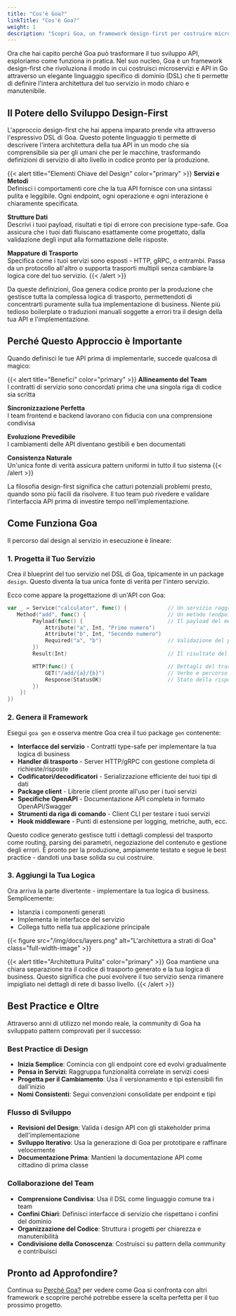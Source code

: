 ```yaml
---
title: "Cos'è Goa?"
linkTitle: "Cos'è Goa?"
weight: 1
description: "Scopri Goa, un framework design-first per costruire microservizi e API in Go, con un potente DSL e capacità di generazione del codice."
---
```


Ora che hai capito perché Goa può trasformare il tuo sviluppo API, esploriamo come funziona in pratica. Nel suo nucleo, Goa è un framework design-first che rivoluziona il modo in cui costruisci microservizi e API in Go attraverso un elegante linguaggio specifico di dominio (DSL) che ti permette di definire l'intera architettura del tuo servizio in modo chiaro e manutenibile.

## Il Potere dello Sviluppo Design-First

L'approccio design-first che hai appena imparato prende vita attraverso l'espressivo DSL di Goa. Questo potente linguaggio ti permette di descrivere l'intera architettura della tua API in un modo che sia comprensibile sia per gli umani che per le macchine, trasformando definizioni di servizio di alto livello in codice pronto per la produzione.

{{< alert title="Elementi Chiave del Design" color="primary" >}}
**Servizi e Metodi**  
Definisci i comportamenti core che la tua API fornisce con una sintassi pulita e leggibile. Ogni endpoint, ogni operazione e ogni interazione è chiaramente specificata.

**Strutture Dati**  
Descrivi i tuoi payload, risultati e tipi di errore con precisione type-safe. Goa assicura che i tuoi dati fluiscano esattamente come progettato, dalla validazione degli input alla formattazione delle risposte.

**Mappature di Trasporto**  
Specifica come i tuoi servizi sono esposti - HTTP, gRPC, o entrambi. Passa da un protocollo all'altro o supporta trasporti multipli senza cambiare la logica core del tuo servizio.
{{< /alert >}}

Da queste definizioni, Goa genera codice pronto per la produzione che gestisce tutta la complessa logica di trasporto, permettendoti di concentrarti puramente sulla tua implementazione di business. Niente più tedioso boilerplate o traduzioni manuali soggette a errori tra il design della tua API e l'implementazione.

## Perché Questo Approccio è Importante

Quando definisci le tue API prima di implementarle, succede qualcosa di magico:

{{< alert title="Benefici" color="primary" >}}
**Allineamento del Team**  
I contratti di servizio sono concordati prima che una singola riga di codice sia scritta

**Sincronizzazione Perfetta**  
I team frontend e backend lavorano con fiducia con una comprensione condivisa

**Evoluzione Prevedibile**  
I cambiamenti delle API diventano gestibili e ben documentati

**Consistenza Naturale**  
Un'unica fonte di verità assicura pattern uniformi in tutto il tuo sistema
{{< /alert >}}

La filosofia design-first significa che catturi potenziali problemi presto, quando sono più facili da risolvere. Il tuo team può rivedere e validare l'interfaccia API prima di investire tempo nell'implementazione.

## Come Funziona Goa

Il percorso dal design al servizio in esecuzione è lineare:

### 1. Progetta il Tuo Servizio
Crea il blueprint del tuo servizio nel DSL di Goa, tipicamente in un package `design`. Questo diventa la tua unica fonte di verità per l'intero servizio.

Ecco come appare la progettazione di un'API con Goa:

```go
var _ = Service("calculator", func() {             // Un servizio raggruppa metodi correlati
   Method("add", func() {                          // Un metodo (endpoint)
        Payload(func() {                           // Il payload del metodo (corpo della richiesta)
            Attribute("a", Int, "Primo numero")    
            Attribute("b", Int, "Secondo numero")
            Required("a", "b")                     // Validazione del payload
        })
        Result(Int)                                // Il risultato del metodo (corpo della risposta)

        HTTP(func() {                              // Dettagli del trasporto HTTP
            GET("/add/{a}/{b}")                    // Verbo e percorso HTTP
            Response(StatusOK)                     // Stato della risposta HTTP
        })
    })
})
```

### 2. Genera il Framework
Esegui `goa gen` e osserva mentre Goa crea il tuo package `gen` contenente:

- **Interfacce del servizio** - Contratti type-safe per implementare la tua logica di business
- **Handler di trasporto** - Server HTTP/gRPC con gestione completa di richieste/risposte
- **Codificatori/decodificatori** - Serializzazione efficiente dei tuoi tipi di dati
- **Package client** - Librerie client pronte all'uso per i tuoi servizi
- **Specifiche OpenAPI** - Documentazione API completa in formato OpenAPI/Swagger
- **Strumenti da riga di comando** - Client CLI per testare i tuoi servizi
- **Hook middleware** - Punti di estensione per logging, metriche, auth, ecc.

Questo codice generato gestisce tutti i dettagli complessi del trasporto come routing, parsing dei parametri, negoziazione del contenuto e gestione degli errori. È pronto per la produzione, ampiamente testato e segue le best practice - dandoti una base solida su cui costruire.

### 3. Aggiungi la Tua Logica
Ora arriva la parte divertente - implementare la tua logica di business. Semplicemente:
- Istanzia i componenti generati
- Implementa le interfacce del servizio
- Collega tutto nella tua applicazione principale

{{< figure src="/img/docs/layers.png" alt="L'architettura a strati di Goa" class="full-width-image" >}}

{{< alert title="Architettura Pulita" color="primary" >}}
Goa mantiene una chiara separazione tra il codice di trasporto generato e la tua logica di business. Questo significa che puoi evolvere il tuo servizio senza rimanere impigliato nei dettagli di rete di basso livello.
{{< /alert >}}

## Best Practice e Oltre

Attraverso anni di utilizzo nel mondo reale, la community di Goa ha sviluppato pattern comprovati per il successo:

### Best Practice di Design
- **Inizia Semplice**: Comincia con gli endpoint core ed evolvi gradualmente
- **Pensa in Servizi**: Raggruppa funzionalità correlate in servizi coesi
- **Progetta per il Cambiamento**: Usa il versionamento e tipi estensibili fin dall'inizio
- **Nomi Consistenti**: Segui convenzioni consolidate per endpoint e tipi

### Flusso di Sviluppo
- **Revisioni del Design**: Valida i design API con gli stakeholder prima dell'implementazione
- **Sviluppo Iterativo**: Usa la generazione di Goa per prototipare e raffinare velocemente
- **Documentazione Prima**: Mantieni la documentazione API come cittadino di prima classe

### Collaborazione del Team
- **Comprensione Condivisa**: Usa il DSL come linguaggio comune tra i team
- **Confini Chiari**: Definisci interfacce di servizio che rispettano i confini del dominio
- **Organizzazione del Codice**: Struttura i progetti per chiarezza e manutenibilità
- **Condivisione della Conoscenza**: Costruisci su pattern della community e contribuisci

## Pronto ad Approfondire?

Continua su [Perché Goa?](./2-why-goa/) per vedere come Goa si confronta con altri framework
e scoprire perché potrebbe essere la scelta perfetta per il tuo prossimo progetto. 